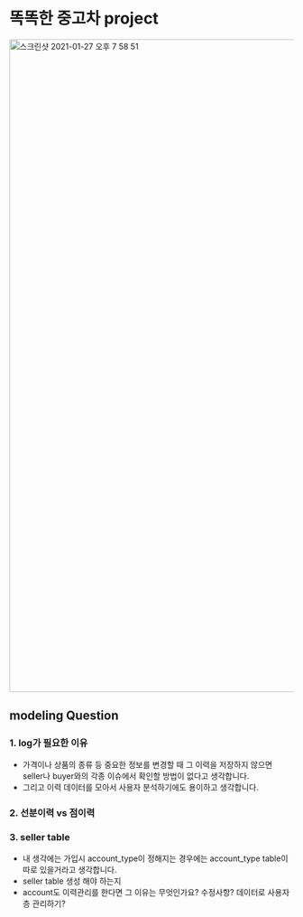 # 똑똑한 중고차 project
<img width="1156" alt="스크린샷 2021-01-27 오후 7 58 51" src="https://user-images.githubusercontent.com/58969584/105982557-c9389e00-60da-11eb-851d-35474891fe6b.png">

## modeling Question
### 1. log가 필요한 이유
- 가격이나 상품의 종류 등 중요한 정보를 변경할 때 그 이력을 저장하지 않으면 seller나 buyer와의 각종 이슈에서 확인할 방법이 없다고 생각합니다.
- 그리고 이력 데이터를 모아서 사용자 분석하기에도 용이하고 생각합니다.
### 2. 선분이력 vs 점이력
### 3. seller table
- 내 생각에는 가입시 account_type이 정해지는 경우에는 account_type table이 따로 있을거라고 생각합니다.
- seller table 생성 해야 하는지
- account도 이력관리를 한다면 그 이유는 무엇인가요? 수정사항? 데이터로 사용자층 관리하기?
